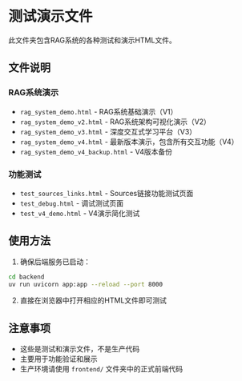 # 测试演示文件

此文件夹包含RAG系统的各种测试和演示HTML文件。

## 文件说明

### RAG系统演示
- `rag_system_demo.html` - RAG系统基础演示（V1）
- `rag_system_demo_v2.html` - RAG系统架构可视化演示（V2）
- `rag_system_demo_v3.html` - 深度交互式学习平台（V3）
- `rag_system_demo_v4.html` - 最新版本演示，包含所有交互功能（V4）
- `rag_system_demo_v4_backup.html` - V4版本备份

### 功能测试
- `test_sources_links.html` - Sources链接功能测试页面
- `test_debug.html` - 调试测试页面
- `test_v4_demo.html` - V4演示简化测试

## 使用方法

1. 确保后端服务已启动：
```bash
cd backend
uv run uvicorn app:app --reload --port 8000
```

2. 直接在浏览器中打开相应的HTML文件即可测试

## 注意事项
- 这些是测试和演示文件，不是生产代码
- 主要用于功能验证和展示
- 生产环境请使用 `frontend/` 文件夹中的正式前端代码